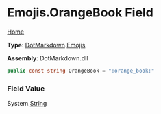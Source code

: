 # Emojis\.OrangeBook Field

[Home](../../../README.md)

**Type**: [DotMarkdown](../../README.md)\.[Emojis](../README.md)

**Assembly**: DotMarkdown\.dll

```csharp
public const string OrangeBook = ":orange_book:"
```

### Field Value

System\.[String](https://docs.microsoft.com/en-us/dotnet/api/system.string)